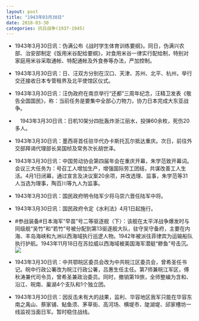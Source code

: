 ```yaml
---
layout: post
title: "1943年03月30日"
date: 2018-03-30
categories: 抗日战争(1937-1945)
---
```


<meta name="referrer" content="no-referrer" />

- 1943年3月30日讯：伪满公布《战时学生体育训练要纲》。同日，伪满兴农部、治安部制定《饭用米谷配给要纲》，对食用米谷一律实行配给制，特别对家庭用米谷采取通帐、特配通帐及外食券等办法，严加控制。 

- 1943年3月30日讯：日、汪双方分别在汉口、天津、苏州、北平、杭州，举行交还接收日本专管租界及北平使馆区仪式。 

- 1943年3月30日讯：汪伪政府在南京举行“还都”三周年纪念，汪精卫发表《敬告全国国民》，称：当前任务是要集中全部心力物力，协力日本完成大东亚战争。 

- 　1943年3月30日讯：日机10架分四批轰炸浙江丽水，投弹60余枚，死伤20多人。 

- 1943年3月30日讯：墨西哥首任驻华代办卡斯托瓦尔抵达重庆。次日，前往外交部拜谒代理部长吴国桢及常务次长胡世泽。 

- 1943年3月30日讯：中国劳动协会第四届年会在重庆开幕，朱学范致开幕词。会议三大任务为：号召工人增加生产，增强国际劳工团结，共谋改善工人生活。4月1日闭幕，通过宣言及决议案20余项，并改选理、监事，朱学范等31人当选为理事，陶百川等九人为监事。 

- 1943年3月30日讯：国民政府明令陆军少将马崇六晋任陆军中将。 

- 1943年3月30日讯：国民政府令定《水利法》4月1日起施行。 

- #参战装备#日本海军“早苗”号二等驱逐舰（下）：该舰在太平洋战争爆发时与同级舰“吴竹”和“若竹”号被分配到第13驱逐舰大队，驻守吴守备府，主要在内海、丰岛海峡和九洲以西海域执行巡逻人物。1942年被派往菲律宾为运输船队执行护航。1943年11月18日在苏拉威以西海域被美国海军潜艇“鲹鱼”号击沉。 <br/><img src="https://wx3.sinaimg.cn/large/aca367d8ly1fpum3w13t8j20z60jr445.jpg" />

- 1943年3月30日讯：中共鄂皖区委员会改为中共皖江区委员会，曾希圣任书记。皖中行政公署改为皖江行政公署，吕惠生任主任。第7师兼皖江军区，傅秋涛兼代司令员，曾希圣兼政治委员。同时，撤销第19旅，全师整编为含和、沿江、皖南、巢湖4个支队和1个独立团。 

- 1943年3月30日讯：因反击未有大的战果，监利、华容地区我军只能在华容东南之禹山、蔡家铺、鲇鱼须、茅草街、高河场、横堤市、陡湖堤、邱家槽坊一线监视当面日军。暂时稳住战线。 

